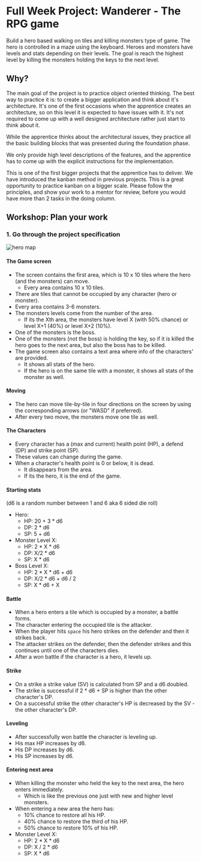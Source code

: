 # Full Week Project: Wanderer - The RPG game

Build a hero based walking on tiles and killing monsters type of game. The hero
is controlled in a maze using the keyboard. Heroes and monsters have levels and
stats depending on their levels. The goal is reach the highest level by killing
the monsters holding the keys to the next level.

## Why?

The main goal of the project is to practice object oriented thinking. The best
way to practice it is: to create a bigger application and think about it's
architecture. It's one of the first occasions when the apprentice creates an
architecture, so on this level it is expected to have issues with it. It's not
required to come up with a well designed architecture rather just start to think
about it.

While the apprentice thinks about the architectural issues, they practice all
the basic building blocks that was presented during the foundation phase.

We only provide high level descriptions of the features, and the apprentice has
to come up with the explicit instructions for the implementation.

This is one of the first bigger projects that the apprentice has to deliver. We
have introduced the kanban method in previous projects. This is a great
opportunity to practice kanban on a bigger scale. Please follow the principles,
and show your work to a mentor for review, before you would have more than 2
tasks in the doing column.

## Workshop: Plan your work

### 1. Go through the project specification

![hero map](img/hero-map.png)

#### The Game screen

- The screen contains the first area, which is 10 x 10 tiles where the hero (and
  the monsters) can move.
  - Every area contains 10 x 10 tiles.
- There are tiles that cannot be occupied by any character (hero or monster).
- Every area contains 3-6 monsters.
- The monsters levels come from the number of the area.
  - If its the Xth area, the monsters have level X (with 50% chance) or level
    X+1 (40%) or level X+2 (10%).
- One of the monsters is the boss.
- One of the monsters (not the boss) is holding the key, so if it is killed the
  hero goes to the next area, but also the boss has to be killed.
- The game screen also contains a text area where info of the characters' are
  provided.
  - It shows all stats of the hero.
  - If the hero is on the same tile with a monster, it shows all stats of the
    monster as well.

#### Moving

- The hero can move tile-by-tile in four directions on the screen by using the
  corresponding arrows (or "WASD" if preferred).
- After every two move, the monsters move one tile as well.

#### The Characters

- Every character has a (max and current) health point (HP), a defend (DP) and
  strike point (SP).
- These values can change during the game.
- When a character's health point is 0 or below, it is dead.
  - It disappears from the area.
  - If its the hero, it is the end of the game.

#### Starting stats

(d6 is a random number between 1 and 6 aka 6 sided die roll)

- Hero:
  - HP: 20 + 3 \* d6
  - DP: 2 \* d6
  - SP: 5 + d6
- Monster Level X:
  - HP: 2 \* X \* d6
  - DP: X/2 \* d6
  - SP: X \* d6
- Boss Level X:
  - HP: 2 \* X \* d6 + d6
  - DP: X/2 \* d6 + d6 / 2
  - SP: X \* d6 + X

#### Battle

- When a hero enters a tile which is occupied by a monster, a battle forms.
- The character entering the occupied tile is the attacker.
- When the player hits `space` his hero strikes on the defender and then it
  strikes back.
- The attacker strikes on the defender, then the defender strikes and this
  continues until one of the characters dies.
- After a won battle if the character is a hero, it levels up.

#### Strike

- On a strike a strike value (SV) is calculated from SP and a d6 doubled.
- The strike is successful if 2 \* d6 + SP is higher than the other character's
  DP.
- On a successful strike the other character's HP is decreased by the SV - the
  other character's DP.

#### Leveling

- After successfully won battle the character is leveling up.
- His max HP increases by d6.
- His DP increases by d6.
- His SP increases by d6.

#### Entering next area

- When killing the monster who held the key to the next area, the hero enters
  immediately.
  - Which is like the previous one just with new and higher level monsters.
- When entering a new area the hero has:
  - 10% chance to restore all his HP.
  - 40% chance to restore the third of his HP.
  - 50% chance to restore 10% of his HP.
- Monster Level X:
  - HP: 2 \* X \* d6
  - DP: X / 2 \* d6
  - SP: X \* d6


